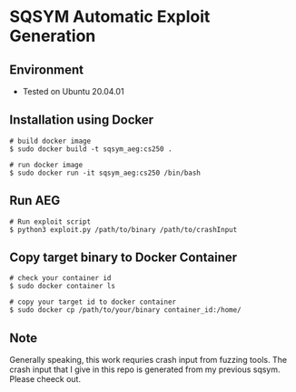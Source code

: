# SQSYM Automatic Exploit Generation

## Environment
- Tested on Ubuntu 20.04.01

## Installation using Docker

~~~~{.sh}
# build docker image
$ sudo docker build -t sqsym_aeg:cs250 .

# run docker image
$ sudo docker run -it sqsym_aeg:cs250 /bin/bash
~~~~

## Run AEG
~~~~{.sh}
# Run exploit script
$ python3 exploit.py /path/to/binary /path/to/crashInput
~~~~

## Copy target binary to Docker Container
~~~~{.sh}
# check your container id
$ sudo docker container ls

# copy your target id to docker container
$ sudo docker cp /path/to/your/binary container_id:/home/
~~~~

## Note
Generally speaking, this work requries crash input from fuzzing tools.
The crash input that I give in this repo is generated from my previous sqsym. Please cheeck out.



